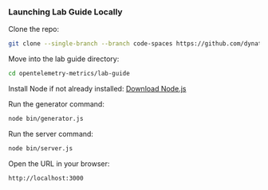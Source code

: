 ### Launching Lab Guide Locally

Clone the repo:
```sh
git clone --single-branch --branch code-spaces https://github.com/dynatrace-wwse/enablement-kubernetes-opentelemetry/tree/main/lab-modules/opentelemetry-metrics.git
```

Move into the lab guide directory:
```sh
cd opentelemetry-metrics/lab-guide
```

Install Node if not already installed:
[Download Node.js](https://nodejs.org/en/download/package-manager)

Run the generator command:
```sh
node bin/generator.js
```

Run the server command:
```sh
node bin/server.js
```

Open the URL in your browser:
```text
http://localhost:3000
```